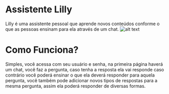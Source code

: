 

# **Assistente Lilly**
Lilly é uma assistente pessoal que aprende novos conteúdos conforme o que as pessoas ensinam para ela através de um chat.
![alt text](https://worldvisual.com.br/assistente/imagens/001.jpg)
# **Como Funciona?**
Simples, você acessa com seu usuário e senha, na primeira página haverá um chat, você faz a pergunta, caso tenha a resposta ela vai responde caso contrário você poderá ensinar o que ela deverá responder para aquela pergunta, você também pode adicionar novos tipos de respostas para a mesma pergunta, assim ela poderá responder de diversas formas.

